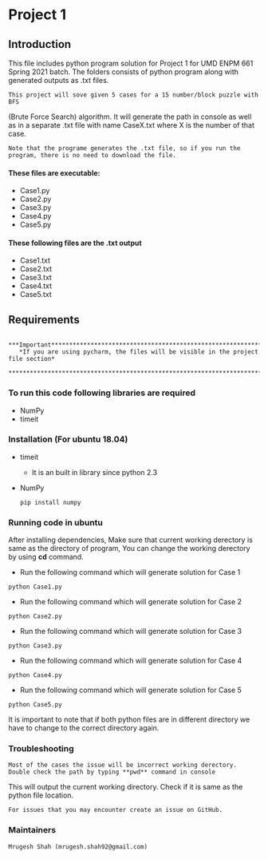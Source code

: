 # Project 1

## Introduction 
This file includes python program solution for Project 1 for
UMD ENPM 661 Spring 2021 batch. The folders consists of python
program along with generated outputs as .txt files.
  
    This project will sove given 5 cases for a 15 number/block puzzle with BFS 
  (Brute Force Search) algorithm. It will generate the path in console as well
  as in a separate .txt file with name CaseX.txt where X is the number of that case.
  
    Note that the programe generates the .txt file, so if you run the program, there is no need to download the file.
	
#### These files are executable:
  * Case1.py
  * Case2.py
  * Case3.py
  * Case4.py
  * Case5.py
 
#### These following files are the .txt output
  * Case1.txt
  * Case2.txt
  * Case3.txt
  * Case4.txt
  * Case5.txt
 
 
## Requirements
       ***Important*********************************************************************
       *If you are using pycharm, the files will be visible in the project file section*
       *********************************************************************************
       
### To run this code following libraries are required

* NumPy
* timeit

### Installation (For ubuntu 18.04)
* timeit
     * It is an built in library since python 2.3


* NumPy
	````
	pip install numpy
	````
	
### Running code in ubuntu
After installing dependencies, 
Make sure that current working derectory is same as the directory of program,
You can change the working derectory by using **cd** command.

* Run the following command which will generate solution for Case 1
````
python Case1.py
````
* Run the following command which will generate solution for Case 2
````
python Case2.py
````
* Run the following command which will generate solution for Case 3
````
python Case3.py
````
* Run the following command which will generate solution for Case 4
````
python Case4.py
````
* Run the following command which will generate solution for Case 5
````
python Case5.py
````

It is important to note that if both python files are in different directory
we have to change to the correct directory again.


### Troubleshooting ###
	Most of the cases the issue will be incorrect working derectory.
	Double check the path by typing **pwd** command in console
  This will output the current working directory.
  Check if it is same as the python file location.

	For issues that you may encounter create an issue on GitHub.
  
### Maintainers ###
	Mrugesh Shah (mrugesh.shah92@gmail.com)
